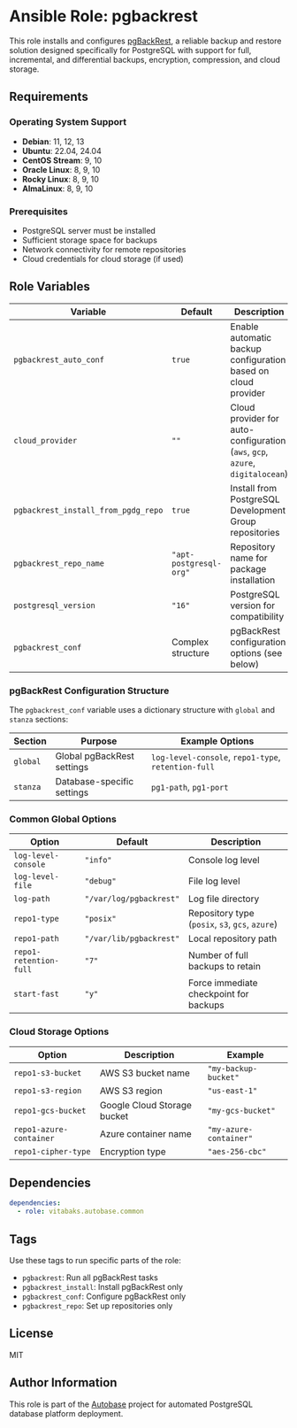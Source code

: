 # Ansible Role: pgbackrest

This role installs and configures [pgBackRest](https://pgbackrest.org/), a reliable backup and restore solution designed specifically for PostgreSQL with support for full, incremental, and differential backups, encryption, compression, and cloud storage.

## Requirements

### Operating System Support

- **Debian**: 11, 12, 13
- **Ubuntu**: 22.04, 24.04
- **CentOS Stream**: 9, 10
- **Oracle Linux**: 8, 9, 10
- **Rocky Linux**: 8, 9, 10
- **AlmaLinux**: 8, 9, 10

### Prerequisites

- PostgreSQL server must be installed
- Sufficient storage space for backups
- Network connectivity for remote repositories
- Cloud credentials for cloud storage (if used)

## Role Variables

| Variable | Default | Description |
|----------|---------|-------------|
| `pgbackrest_auto_conf` | `true` | Enable automatic backup configuration based on cloud provider |
| `cloud_provider` | `""` | Cloud provider for auto-configuration (`aws`, `gcp`, `azure`, `digitalocean`) |
| `pgbackrest_install_from_pgdg_repo` | `true` | Install from PostgreSQL Development Group repositories |
| `pgbackrest_repo_name` | `"apt-postgresql-org"` | Repository name for package installation |
| `postgresql_version` | `"16"` | PostgreSQL version for compatibility |
| `pgbackrest_conf` | Complex structure | pgBackRest configuration options (see below) |

### pgBackRest Configuration Structure

The `pgbackrest_conf` variable uses a dictionary structure with `global` and `stanza` sections:

| Section | Purpose | Example Options |
|---------|---------|-----------------|
| `global` | Global pgBackRest settings | `log-level-console`, `repo1-type`, `retention-full` |
| `stanza` | Database-specific settings | `pg1-path`, `pg1-port` |

### Common Global Options

| Option | Default | Description |
|--------|---------|-------------|
| `log-level-console` | `"info"` | Console log level |
| `log-level-file` | `"debug"` | File log level |
| `log-path` | `"/var/log/pgbackrest"` | Log file directory |
| `repo1-type` | `"posix"` | Repository type (`posix`, `s3`, `gcs`, `azure`) |
| `repo1-path` | `"/var/lib/pgbackrest"` | Local repository path |
| `repo1-retention-full` | `"7"` | Number of full backups to retain |
| `start-fast` | `"y"` | Force immediate checkpoint for backups |

### Cloud Storage Options

| Option | Description | Example |
|--------|-------------|---------|
| `repo1-s3-bucket` | AWS S3 bucket name | `"my-backup-bucket"` |
| `repo1-s3-region` | AWS S3 region | `"us-east-1"` |
| `repo1-gcs-bucket` | Google Cloud Storage bucket | `"my-gcs-bucket"` |
| `repo1-azure-container` | Azure container name | `"my-azure-container"` |
| `repo1-cipher-type` | Encryption type | `"aes-256-cbc"` |

## Dependencies

```yaml
dependencies:
  - role: vitabaks.autobase.common
```

## Tags

Use these tags to run specific parts of the role:

- `pgbackrest`: Run all pgBackRest tasks
- `pgbackrest_install`: Install pgBackRest only
- `pgbackrest_conf`: Configure pgBackRest only
- `pgbackrest_repo`: Set up repositories only

## License

MIT

## Author Information

This role is part of the [Autobase](https://github.com/vitabaks/autobase) project for automated PostgreSQL database platform deployment.
